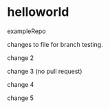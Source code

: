 # helloworld
exampleRepo

changes to file for branch testing.

change 2 

change 3 (no pull request)

change 4 

change 5 
